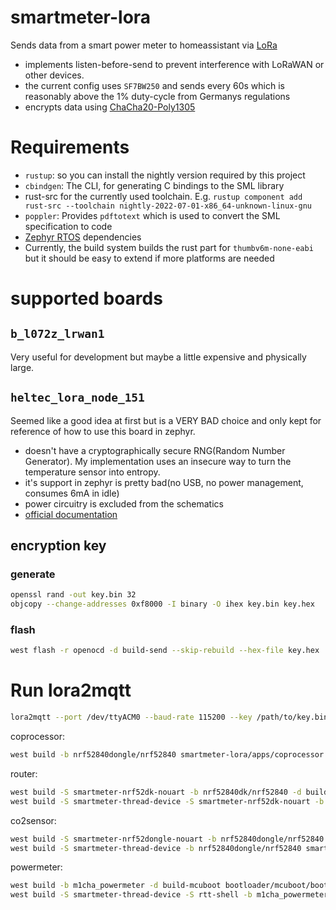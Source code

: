 # smartmeter-lora
Sends data from a smart power meter to homeassistant via [LoRa](https://en.wikipedia.org/wiki/LoRa)

- implements listen-before-send to prevent interference with LoRaWAN or other devices.
- the current config uses `SF7BW250` and sends every 60s which is reasonably above
  the 1% duty-cycle from Germanys regulations
- encrypts data using [ChaCha20-Poly1305](https://en.wikipedia.org/wiki/ChaCha20-Poly1305)

# Requirements
- `rustup`: so you can install the nightly version required by this project
- `cbindgen`: The CLI, for generating C bindings to the SML library
- rust-src for the currently used toolchain. E.g. `rustup component add rust-src --toolchain nightly-2022-07-01-x86_64-unknown-linux-gnu`
- `poppler`: Provides `pdftotext` which is used to convert the SML specification to code
- [Zephyr RTOS](https://docs.zephyrproject.org/3.1.0/develop/getting_started/index.html) dependencies
- Currently, the build system builds the rust part for `thumbv6m-none-eabi`
  but it should be easy to extend if more platforms are needed

# supported boards
## `b_l072z_lrwan1`
Very useful for development but maybe a little expensive and physically large.

## `heltec_lora_node_151`
Seemed like a good idea at first but is a VERY BAD choice and only kept for
reference of how to use this board in zephyr.
- doesn't have a cryptographically secure RNG(Random Number Generator).
  My implementation uses an insecure way to turn the temperature sensor into entropy.
- it's support in zephyr is pretty bad(no USB, no power management, consumes 6mA in idle)
- power circuitry is excluded from the schematics
- [official documentation](https://heltec-automation-docs.readthedocs.io/en/latest/stm32/lora_node_151/index.html)

## encryption key
### generate
```bash
openssl rand -out key.bin 32
objcopy --change-addresses 0xf8000 -I binary -O ihex key.bin key.hex
```

### flash
```bash
west flash -r openocd -d build-send --skip-rebuild --hex-file key.hex
```

# Run lora2mqtt
```bash
lora2mqtt --port /dev/ttyACM0 --baud-rate 115200 --key /path/to/key.bin --mqtt-uri "tcp://127.0.0.1:1883"
```

coprocessor:
```bash
west build -b nrf52840dongle/nrf52840 smartmeter-lora/apps/coprocessor
```

router:
```bash
west build -S smartmeter-nrf52dk-nouart -b nrf52840dk/nrf52840 -d build-mcuboot bootloader/mcuboot/boot/zephyr
west build -S smartmeter-thread-device -S smartmeter-nrf52dk-nouart -b nrf52840dk/nrf52840 smartmeter-lora/apps/router
```

co2sensor:
```bash
west build -S smartmeter-nrf52dongle-nouart -b nrf52840dongle/nrf52840 -d build-mcuboot bootloader/mcuboot/boot/zephyr
west build -S smartmeter-thread-device -b nrf52840dongle/nrf52840 smartmeter-lora/apps/co2sensor
```

powermeter:
```bash
west build -b m1cha_powermeter -d build-mcuboot bootloader/mcuboot/boot/zephyr
west build -S smartmeter-thread-device -S rtt-shell -b m1cha_powermeter smartmeter-lora/apps/powermeter/
```
